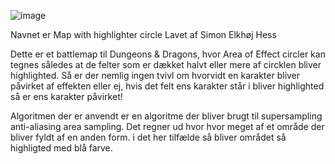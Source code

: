 ![image](https://github.com/user-attachments/assets/c4bedd87-6ebc-4445-b930-06c6a217e875)

Navnet er Map with highlighter circle
Lavet af Simon Elkhøj Hess

Dette er et battlemap til Dungeons & Dragons, hvor Area of Effect circler kan tegnes således at de felter som er dækket halvt eller mere af circklen bliver highlighted.
Så er der nemlig ingen tvivl om hvorvidt en karakter bliver påvirket af effekten eller ej, hvis det felt ens karakter står i bliver highlighted så er ens karakter påvirket!

Algoritmen der er anvendt er en algoritme der bliver brugt til supersampling anti-aliasing area sampling. Det regner ud hvor hvor meget af et område der bliver fyldt af en anden form. i det her tilfælde så bliver området så highligted med 
blå farve.
